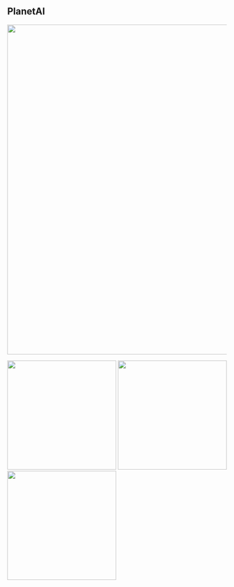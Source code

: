 ## PlanetAI
<img src="https://files.catbox.moe/714hln.jpg" width="756" />

<p float="left">
  <img src="https://pbs.twimg.com/media/EyZcfMyW8AAy0XP?format=jpg&name=large" width="250" />
  <img src="https://pbs.twimg.com/media/EycS2RMXMAYOeZG?format=jpg&name=large" width="250" /> 
  <img src="https://pbs.twimg.com/media/EyeqlEnXMAU3dzL?format=jpg&name=large" width="250" />
</p>
